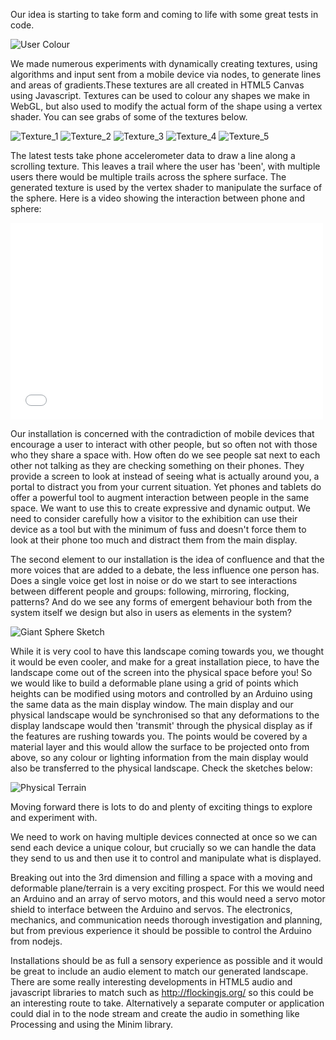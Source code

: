 Our idea is starting to take form and coming to life with some great tests in code.

![User Colour](../project_images/IMG_1549_w.jpg?raw=true "User Colour")

We made numerous experiments with dynamically creating textures, using algorithms and input sent from a mobile device via nodes, to generate lines and areas of gradients.These textures are all created in HTML5 Canvas using Javascript. Textures can be used to colour any shapes we make in WebGL, but also used to modify the actual form of the shape using a vertex shader. You can see grabs of some of the textures below.

![Texture_1](../project_images/sphere_texture_01.jpg?raw=true "Texture_1")
![Texture_2](../project_images/random_texture.jpg?raw=true "Texture_2")
![Texture_3](../project_images/scrolling_colour_texture.jpg?raw=true "Texture_3")
![Texture_4](../project_images/sphere_texture_trail_01.jpg?raw=true "Texture_4")
![Texture_5](../project_images/sphere_texture_trail_02.jpg?raw=true "Texture_5")

The latest tests take phone accelerometer data to draw a line along a scrolling texture. This leaves a trail where the user has 'been', with multiple users there would be multiple trails across the sphere surface. The generated texture is used by the vertex shader to manipulate the surface of the sphere. Here is a video showing the interaction between phone and sphere: 

<iframe width="500" height="315" src="//www.youtube.com/embed/9OfsLbkoTkM" frameborder="0" allowfullscreen></iframe> 

Our installation is concerned with the contradiction of mobile devices that encourage a user to interact with other people, but so often not with those who they share a space with. How often do we see people sat next to each other not talking as they are checking something on their phones. They provide a screen to look at instead of seeing what is actually around you, a portal to distract you from your current situation. Yet phones and tablets do offer a powerful tool to augment interaction between people in the same space. We want to use this to create expressive and dynamic output. We need to consider carefully how a visitor to the exhibition can use their device as a tool but with the minimum of fuss and doesn't force them to look at their phone too much and distract them from the main display.

The second element to our installation is the idea of confluence and that the more voices that are added to a debate, the less influence one person has. Does a single voice get lost in noise or do we start to see interactions between different people and groups: following, mirroring, flocking, patterns? And do we see any forms of emergent behaviour both from the system itself we design but also in users as elements in the system?

![Giant Sphere Sketch](../project_images/IMG_1550_w.jpg?raw=true "Giant Sphere Sketch")

While it is very cool to have this landscape coming towards you, we thought it would be even cooler, and make for a great installation piece, to have the landscape come out of the screen into the physical space before you! So we would like to build a deformable plane using a grid of points which heights can be modified using motors and controlled by an Arduino using the same data as the main display window. The main display and our physical landscape would be synchronised so that any deformations to the display landscape would then 'transmit' through the physical display as if the features are rushing towards you. The points would be covered by a material layer and this would allow the surface to be projected onto from above, so any colour or lighting information from the main display would also be transferred to the physical landscape. Check the sketches below:

![Physical Terrain](../project_images/IMG_1551_w.jpg?raw=true "Physical Terrain")

Moving forward there is lots to do and plenty of exciting things to explore and experiment with.

We need to work on having multiple devices connected at once so we can send each device a unique colour, but crucially so we can handle the data they send to us and then use it to control and manipulate what is displayed.

Breaking out into the 3rd dimension and filling a space with a moving and deformable plane/terrain is a very exciting prospect. For this we would need an Arduino and an array of servo motors, and this would need a servo motor shield to interface between the Arduino and servos. The electronics, mechanics, and communication needs thorough investigation and planning, but from previous experience it should be possible to control the Arduino from nodejs.

Installations should be as full a sensory experience as possible and it would be great to include an audio element to match our generated landscape. There are some really interesting developments in HTML5 audio and javascript libraries to match such as http://flockingjs.org/ so this could be an interesting route to take. Alternatively a separate computer or application could dial in to the node stream and create the audio in something like Processing and using the Minim library.
